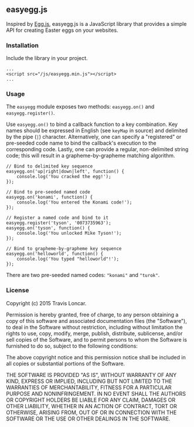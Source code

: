 easyegg.js
----------

Inspired by [Egg.js](http://thatmikeflynn.com/egg.js/), easyegg.js is a
JavaScript library that provides a simple API for creating Easter eggs on
your websites.

### Installation

Include the library in your project.

    ...
    <script src="/js/easyegg.min.js"></script>
    ...

### Usage

The `easyegg` module exposes two methods: `easyegg.on()` and `easyegg.register()`.

Use `easyegg.on()` to bind a callback function to a key combination. Key names
should be expressed in English (see `keyMap` in source) and delimited by the pipe (`|`)
character. Alternatively, one can specify a "registered" or pre-seeded code name to bind the callback's execution to the corresponding code. Lastly, one can provide a regular, non-delimited string code; this will result in a grapheme-by-grapheme matching algorithm.

	// Bind to delimited key sequence
	easyegg.on('up|right|down|left', function() {
		console.log('You cracked the egg!');
	});
	
	// Bind to pre-seeded named code
	easyegg.on('konami', function() {
		console.log('You entered the Konami code!');
	});
	
	// Register a named code and bind to it
	easyegg.register('tyson', '0073735963');
	easyegg.on('tyson', function() {
		console.log('You unlocked Mike Tyson!');
	});
	
	// Bind to grapheme-by-grapheme key sequence
	easyegg.on('helloworld', function() {
		console.log('You typed "helloworld"!');
	});
	
There are two pre-seeded named codes: `"konami"` and `"turok"`.
	
### License

Copyright (c) 2015 Travis Loncar.

Permission is hereby granted, free of charge, to any person obtaining a copy of
this software and associated documentation files (the "Software"), to deal in
the Software without restriction, including without limitation the rights to
use, copy, modify, merge, publish, distribute, sublicense, and/or sell copies
of the Software, and to permit persons to whom the Software is furnished to do
so, subject to the following conditions:

The above copyright notice and this permission notice shall be included in all
copies or substantial portions of the Software.

THE SOFTWARE IS PROVIDED "AS IS", WITHOUT WARRANTY OF ANY KIND, EXPRESS OR
IMPLIED, INCLUDING BUT NOT LIMITED TO THE WARRANTIES OF MERCHANTABILITY,
FITNESS FOR A PARTICULAR PURPOSE AND NONINFRINGEMENT. IN NO EVENT SHALL THE
AUTHORS OR COPYRIGHT HOLDERS BE LIABLE FOR ANY CLAIM, DAMAGES OR OTHER
LIABILITY, WHETHER IN AN ACTION OF CONTRACT, TORT OR OTHERWISE, ARISING FROM,
OUT OF OR IN CONNECTION WITH THE SOFTWARE OR THE USE OR OTHER DEALINGS IN THE
SOFTWARE.

